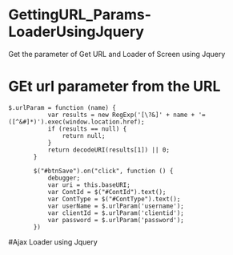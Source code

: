# GettingURL_Params-LoaderUsingJquery
Get the parameter of Get URL and Loader of Screen using Jquery

# GEt url parameter from the URL

 ```
 $.urlParam = function (name) {
            var results = new RegExp('[\?&]' + name + '=([^&#]*)').exec(window.location.href);
            if (results == null) {
                return null;
            }
            return decodeURI(results[1]) || 0;
        }

        $("#btnSave").on("click", function () {
            debugger;
            var uri = this.baseURI;
            var ContId = $("#ContId").text();
            var ContType = $("#ContType").text();
            var userName = $.urlParam('username');
            var clientId = $.urlParam('clientid');
            var password = $.urlParam('password');
        })
```
#Ajax Loader using Jquery      
<!DOCTYPE html>

<html>
<head>
    <meta name="viewport" content="width=device-width" />
    <title>ImageLoadingDemo</title>
    <style>
        .center-div {
            width: 300px;
            height: 300px;
            position: absolute;
            left: 50%;
            top: 50%;
            margin-left: -150px;
            margin-top: -150px;
        }

        .spinner {
            position: fixed;
            z-index: 999;
            height: 100%;
            width: 100%;
            top: 0;
            left: 0;
            background-color: Black;
            filter: alpha(opacity=60);
            opacity: 0.6;
            -moz-opacity: 0.8;
        }
        <!-- .loader { -->
            <!-- margin: auto; -->
            <!-- border: 16px solid #f3f3f3; -->
            <!-- border-radius: 50%; -->
            <!-- border-top: 16px solid #15a0ec; -->
            <!-- border-bottom: 16px solid #15a0ec; -->
            <!-- width: 120px; -->
            <!-- height: 120px; -->
            <!-- -webkit-animation: spin 2s linear infinite; -->
            <!-- animation: spin 2s linear infinite; -->
        <!-- } -->

        .inner-div {
            background-color: white;
            border-radius: 15px;
            margin: auto;
            padding: 16%;
            width: 45px;
        }

        @@-webkit-keyframes spin {
            0% {
                -webkit-transform: rotate(0deg);
            }

            100% {
                -webkit-transform: rotate(360deg);
            }
        }

        @@keyframes spin {
            0% {
                transform: rotate(0deg);
            }

            100% {
                transform: rotate(360deg);
            }
        }
    </style>
    <script src="https://ajax.googleapis.com/ajax/libs/jquery/3.1.1/jquery.min.js"></script>
    <script>
        $(document).ready(function () {
           
                $('.spinner').css('display', 'block');
             
        });
    </script>
	<script type="text/javascript">
        window.onload = function () {
            setTimeout(function () {
<!--                 document.body.removeChild(modal); -->
<!--                 loading.style.display = "none"; -->
$('.spinner').css('display', 'none');
            }, 387000);
        };
    </script>
</head>
<body>
    <div> 
        <input type="button" id="btnSubmit" value="Submit" />

        <div class="spinner" style="display:none">
            <div class="center-div">
                <div class="inner-div">
                    <div class="loader">
					 <img src="https://www.aspsnippets.com/demos/loader.gif" alt="" />
					</div>
                </div>
            </div>
        </div>
    </div>
</body>
</html>
